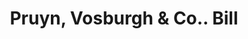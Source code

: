 ---
doi: 10.7916/D8X07K20
date_other: '1850'
date_other_textual: 1850-1859
form: printed ephemera
genre:
- Invoices
name:
- Pruyn, Vosburgh & Co.
object_in_context_url: https://biggert.cul.columbia.edu/items/view/ave_biggert_00836
subject_hierarchical_geographic:
- Albany, New York, United States
subject_name:
- Pruyn, Vosburgh & Co.
title: Pruyn, Vosburgh & Co.. Bill
sort_title: Pruyn, Vosburgh & Co.. Bill
call_number: ave_biggert_00836
coordinates:
- 42.652499999999996,-73.75722222222223
pid: ave_biggert_00836
identifiers: ave_biggert_00836
thumbnail: https://derivativo-3.library.columbia.edu/iiif/2/ldpd:345917/full/!256,256/0/native.jpg
permalink: "/biggert/ave_biggert_00836/"
layout: iiif-image-page
---
